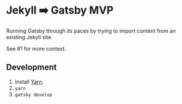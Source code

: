 # Jekyll :arrow_right: Gatsby MVP

Running Gatsby through its paces by trying to import content from an existing Jekyll site.

See #1 for more context.

## Development

1. Install [Yarn](https://yarnpkg.com/en/).
2. `yarn`
3. `gatsby develop`
